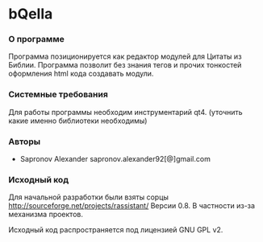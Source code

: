 bQella
=======

### О программе

Программа позиционируется как редактор модулей для Цитаты из Библии. Программа позволит без знания тегов и прочих тонкостей оформления html кода создавать модули.


### Системные требования

Для работы программы необходим инструментарий qt4. (уточнить какие именно библиотеки необходимы)


### Авторы

* Sapronov Alexander sapronov.alexander92[@]gmail.com

### Исходный код

Для начальной разработки были взяты сорцы http://sourceforge.net/projects/rassistant/
Версии 0.8.
В частности из-за механизма проектов.

Исходный код распространяется под лицензией GNU GPL v2.


